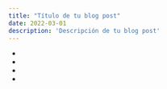 ```yaml
---
title: "Título de tu blog post"
date: 2022-03-01
description: 'Descripción de tu blog post'
---
```


-
-
-
-
